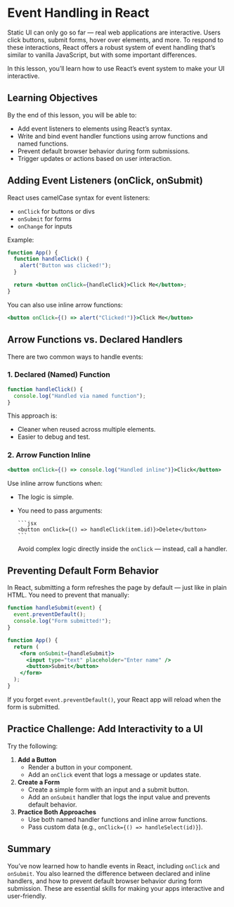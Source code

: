 # Event Handling in React

Static UI can only go so far — real web applications are interactive. Users click buttons, submit forms, hover over elements, and more. To respond to these interactions, React offers a robust system of event handling that’s similar to vanilla JavaScript, but with some important differences.

In this lesson, you’ll learn how to use React’s event system to make your UI interactive.

## Learning Objectives

By the end of this lesson, you will be able to:

- Add event listeners to elements using React’s syntax.
- Write and bind event handler functions using arrow functions and named functions.
- Prevent default browser behavior during form submissions.
- Trigger updates or actions based on user interaction.

## Adding Event Listeners (onClick, onSubmit)

React uses camelCase syntax for event listeners:

- `onClick` for buttons or divs
- `onSubmit` for forms
- `onChange` for inputs

Example:

```jsx
function App() {
  function handleClick() {
    alert("Button was clicked!");
  }

  return <button onClick={handleClick}>Click Me</button>;
}
```

You can also use inline arrow functions:

```jsx
<button onClick={() => alert("Clicked!")}>Click Me</button>
```

## Arrow Functions vs. Declared Handlers

There are two common ways to handle events:

### 1. Declared (Named) Function

```jsx
function handleClick() {
  console.log("Handled via named function");
}
```

This approach is:

- Cleaner when reused across multiple elements.
- Easier to debug and test.

### 2. Arrow Function Inline

```jsx
<button onClick={() => console.log("Handled inline")}>Click</button>
```

Use inline arrow functions when:

- The logic is simple.
- You need to pass arguments:

      ```jsx
      <button onClick={() => handleClick(item.id)}>Delete</button>
      ```

  Avoid complex logic directly inside the `onClick` — instead, call a handler.

## Preventing Default Form Behavior

In React, submitting a form refreshes the page by default — just like in plain HTML. You need to prevent that manually:

```jsx
function handleSubmit(event) {
  event.preventDefault();
  console.log("Form submitted!");
}

function App() {
  return (
    <form onSubmit={handleSubmit}>
      <input type="text" placeholder="Enter name" />
      <button>Submit</button>
    </form>
  );
}
```

If you forget `event.preventDefault()`, your React app will reload when the form is submitted.

## Practice Challenge: Add Interactivity to a UI

Try the following:

1. **Add a Button**
   - Render a button in your component.
   - Add an `onClick` event that logs a message or updates state.
2. **Create a Form**
   - Create a simple form with an input and a submit button.
   - Add an `onSubmit` handler that logs the input value and prevents default behavior.
3. **Practice Both Approaches**
   - Use both named handler functions and inline arrow functions.
   - Pass custom data (e.g., `onClick={() => handleSelect(id)}`).

## Summary

You’ve now learned how to handle events in React, including `onClick` and `onSubmit`. You also learned the difference between declared and inline handlers, and how to prevent default browser behavior during form submission. These are essential skills for making your apps interactive and user-friendly.

